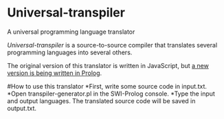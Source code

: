 # Universal-transpiler
A universal programming language translator

*Universal-transpiler* is a source-to-source compiler that translates several programming languages into several others.

The original version of this translator is written in JavaScript, but [a new version is being written in Prolog](transpiler-generator.pl).

#How to use this translator
*First, write some source code in input.txt. 
*Open transpiler-generator.pl in the SWI-Prolog console.
*Type the input and output languages. The translated source code will be saved in output.txt.
